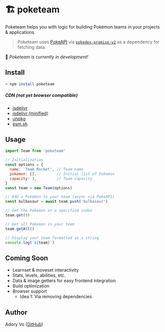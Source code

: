 # 🏗️ poketeam

Poketeam helps you with logic for building Pokémon teams in your projects & applications.  
> Poketeam uses [PokeAPI](https://pokeapi.co/) via
[`pokedex-promise-v2`](https://github.com/PokeAPI/pokedex-promise-v2) as a dependency for fetching data.

🚧 _Poketeam is currently in development!_

## Install

```bash
> npm install poketeam
```

##### CDN (not yet browser compatible)
- [jsdelivr](https://cdn.jsdelivr.net/npm/poketeam/dist/index.js)
- [jsdelivr (minified)](https://cdn.jsdelivr.net/npm/poketeam/dist/index.min.js)
- [unpkg](https://www.unpkg.com/poketeam)
- [esm.sh](https://esm.sh/poketeam)

## Usage

```js
import Team from 'poketeam'

// Initialization
const options = {
  name: 'Team Rocket', // Team name
  pokemon: [],         // Initial list of Pokemon
  capacity: 3,         // Team capacity
}
const team = new Team(options)

// Add a Pokemon to your team (async via PokeAPI)
const bulbasaur = await team.push('bulbasaur')

// Get the Pokemon at a specified index
team.get(0)

// Get all Pokemon in your team
team.getAll()

// Display your team formatted as a string
console.log(`${team}`)
```

## Coming Soon
- Learnset & moveset interactivity
- Stats, levels, abilities, etc.
- Data & image getters for easy frontend integration
- Build optimization
- Browser support
  - Idea 1: Via removing dependencies

## Author
Adory Vo ([GitHub](https://github.com/AdoryVo))